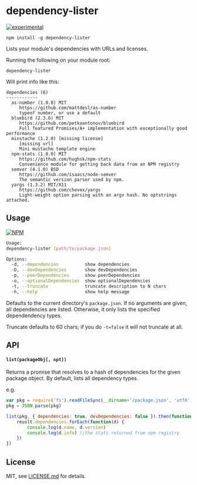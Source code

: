 # dependency-lister

[![experimental](http://badges.github.io/stability-badges/dist/experimental.svg)](http://github.com/badges/stability-badges)

```npm install -g dependency-lister```

Lists your module's dependencies with URLs and licenses.


Running the following on your module root: 


```
dependency-lister
```

Will print info like this:

```
dependencies (6)
------------
  as-number (1.0.0) MIT
     https://github.com/mattdesl/as-number
     typeof number, or use a default
  bluebird (2.3.6) MIT
     https://github.com/petkaantonov/bluebird
     Full featured Promises/A+ implementation with exceptionally good performance
  minstache (1.2.0) [missing license]
     [missing url]
     Mini mustache template engine
  npm-stats (1.0.0) MIT
     https://github.com/hughsk/npm-stats
     Convenience module for getting back data from an NPM registry
  semver (4.1.0) BSD
     https://github.com/isaacs/node-semver
     The semantic version parser used by npm.
  yargs (1.3.2) MIT/X11
     https://github.com/chevex/yargs
     Light-weight option parsing with an argv hash. No optstrings attached.
```

## Usage

[![NPM](https://nodei.co/npm/dependency-lister.png)](https://nodei.co/npm/dependency-lister/)

```sh
Usage:
dependency-lister [path/to/package.json]

Options:
  -d, --dependencies          show dependencies              
  -D, --devDependencies       show devDependencies           
  -p, --peerDependencies      show peerDependencies          
  -o, --optionalDependencies  show optionalDependencies      
  -t, --truncate              truncate description to N chars
  -h, --help                  show help message       
```

Defaults to the current directory's `package.json`. If no arguments are given, all dependencies are listed. Otherwise, it only lists the specified dependendency types.

Truncate defaults to 60 chars; if you do `-t=false` it will not truncate at all. 

## API

#### `list(packageObj[, opt])`

Returns a promise that resolves to a hash of dependencies for the given package object. By default, lists all dependency types.

e.g. 
```js
var pkg = require('fs').readFileSync(__dirname+'/package.json', 'utf8')
pkg = JSON.parse(pkg)

list(pkg, { dependencies: true, devDependencies: false }).then(function(result) {
    reuslt.dependencies.forEach(function(d) {
        console.log(d.name, d.version)
        console.log(d.info) //the stats returned from npm registry
    })
})
```


## License

MIT, see [LICENSE.md](http://github.com/mattdesl/dependency-lister/blob/master/LICENSE.md) for details.
